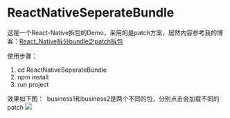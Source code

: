 # ReactNativeSeperateBundle
这是一个React-Native拆包的Demo，采用的是patch方案，居然内容参考我的博客：[React_Native拆分bundle之patch拆包
](https://njafei.github.io/2017/04/06/React-Native-Seperate-Bundle/)


使用步骤：

 1. cd ReactNativeSeperateBundle
 2. npm install
 3. run project
 

效果如下图：
  business1和business2是两个不同的包，分别点击会加载不同的patch
  ![](http://on0hv7n2x.bkt.clouddn.com/%E6%8B%86%E5%8C%85%E7%A4%BA%E6%84%8F%E5%9B%BE.gif)
  
 
